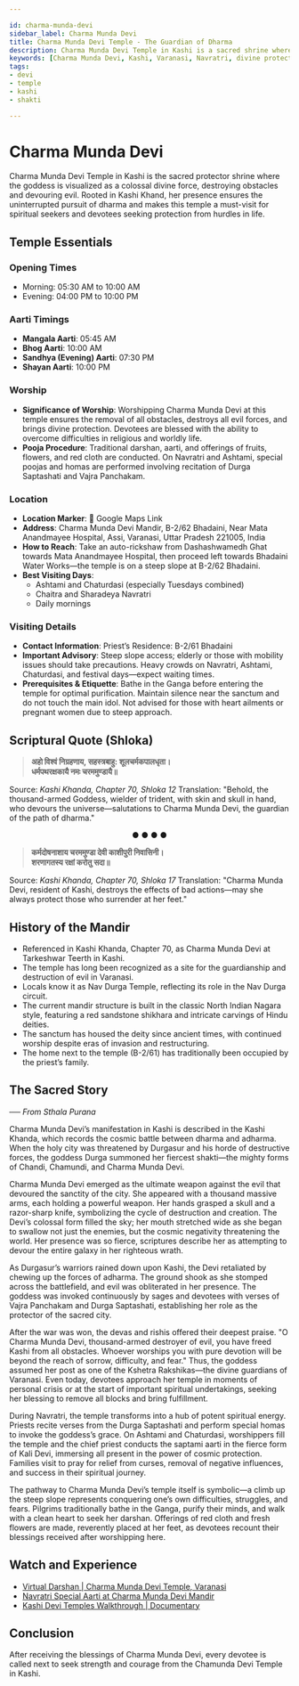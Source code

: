 ```yaml
---

id: charma-munda-devi
sidebar_label: Charma Munda Devi 
title: Charma Munda Devi Temple - The Guardian of Dharma
description: Charma Munda Devi Temple in Kashi is a sacred shrine where the goddess, a colossal divine force, is revered for destroying obstacles and protecting devotees.
keywords: [Charma Munda Devi, Kashi, Varanasi, Navratri, divine protection]
tags:
- devi
- temple
- kashi
- shakti

---
```


# Charma Munda Devi 

Charma Munda Devi Temple in Kashi is the sacred protector shrine where the goddess is visualized as a colossal divine force, destroying obstacles and devouring evil. Rooted in Kashi Khand, her presence ensures the uninterrupted pursuit of dharma and makes this temple a must-visit for spiritual seekers and devotees seeking protection from hurdles in life.

## Temple Essentials

### Opening Times

  * Morning: 05:30 AM to 10:00 AM
  * Evening: 04:00 PM to 10:00 PM

### Aarti Timings

  * **Mangala Aarti**: 05:45 AM
  * **Bhog Aarti**: 10:00 AM
  * **Sandhya (Evening) Aarti**: 07:30 PM
  * **Shayan Aarti**: 10:00 PM

### Worship

  * **Significance of Worship**: Worshipping Charma Munda Devi at this temple ensures the removal of all obstacles, destroys all evil forces, and brings divine protection. Devotees are blessed with the ability to overcome difficulties in religious and worldly life.
  * **Pooja Procedure**: Traditional darshan, aarti, and offerings of fruits, flowers, and red cloth are conducted. On Navratri and Ashtami, special poojas and homas are performed involving recitation of Durga Saptashati and Vajra Panchakam.

### Location

  * **Location Marker**: 📍 Google Maps Link
  * **Address**: Charma Munda Devi Mandir, B-2/62 Bhadaini, Near Mata Anandmayee Hospital, Assi, Varanasi, Uttar Pradesh 221005, India
  * **How to Reach**: Take an auto-rickshaw from Dashashwamedh Ghat towards Mata Anandmayee Hospital, then proceed left towards Bhadaini Water Works—the temple is on a steep slope at B-2/62 Bhadaini.
  * **Best Visiting Days**:
      * Ashtami and Chaturdasi (especially Tuesdays combined)
      * Chaitra and Sharadeya Navratri
      * Daily mornings

### Visiting Details

  * **Contact Information**: Priest’s Residence: B-2/61 Bhadaini
  * **Important Advisory**: Steep slope access; elderly or those with mobility issues should take precautions. Heavy crowds on Navratri, Ashtami, Chaturdasi, and festival days—expect waiting times.
  * **Prerequisites & Etiquette**: Bathe in the Ganga before entering the temple for optimal purification. Maintain silence near the sanctum and do not touch the main idol. Not advised for those with heart ailments or pregnant women due to steep approach.

## Scriptural Quote (Shloka)

> **अहो विश्वं निग्रहणाय, सहस्त्रबाहु: शूलचर्मकपालधृता।** <br/>
> **धर्मपथरक्षकायै नमः चरममुण्डायै॥**

Source: *Kashi Khanda, Chapter 70, Shloka 12*
Translation: "Behold, the thousand-armed Goddess, wielder of trident, with skin and skull in hand, who devours the universe—salutations to Charma Munda Devi, the guardian of the path of dharma."

<div align="center"> ● ● ● ● </div>

> **कर्मदोषनाशाय चरममुण्डा देवी काशीपुरी निवासिनी।** <br/>
> **शरणागतस्य रक्षां करोतु सदा॥**

Source: *Kashi Khanda, Chapter 70, Shloka 17*
Translation: "Charma Munda Devi, resident of Kashi, destroys the effects of bad actions—may she always protect those who surrender at her feet."

## History of the Mandir

  * Referenced in Kashi Khanda, Chapter 70, as Charma Munda Devi at Tarkeshwar Teerth in Kashi.
  * The temple has long been recognized as a site for the guardianship and destruction of evil in Varanasi.
  * Locals know it as Nav Durga Temple, reflecting its role in the Nav Durga circuit.
  * The current mandir structure is built in the classic North Indian Nagara style, featuring a red sandstone shikhara and intricate carvings of Hindu deities.
  * The sanctum has housed the deity since ancient times, with continued worship despite eras of invasion and restructuring.
  * The home next to the temple (B-2/61) has traditionally been occupied by the priest’s family.

## The Sacred Story

*── From Sthala Purana*

Charma Munda Devi’s manifestation in Kashi is described in the Kashi Khanda, which records the cosmic battle between dharma and adharma. When the holy city was threatened by Durgasur and his horde of destructive forces, the goddess Durga summoned her fiercest shakti—the mighty forms of Chandi, Chamundi, and Charma Munda Devi.

Charma Munda Devi emerged as the ultimate weapon against the evil that devoured the sanctity of the city. She appeared with a thousand massive arms, each holding a powerful weapon. Her hands grasped a skull and a razor-sharp knife, symbolizing the cycle of destruction and creation. The Devi’s colossal form filled the sky; her mouth stretched wide as she began to swallow not just the enemies, but the cosmic negativity threatening the world. Her presence was so fierce, scriptures describe her as attempting to devour the entire galaxy in her righteous wrath.

As Durgasur’s warriors rained down upon Kashi, the Devi retaliated by chewing up the forces of adharma. The ground shook as she stomped across the battlefield, and evil was obliterated in her presence. The goddess was invoked continuously by sages and devotees with verses of Vajra Panchakam and Durga Saptashati, establishing her role as the protector of the sacred city.

After the war was won, the devas and rishis offered their deepest praise. "O Charma Munda Devi, thousand-armed destroyer of evil, you have freed Kashi from all obstacles. Whoever worships you with pure devotion will be beyond the reach of sorrow, difficulty, and fear." Thus, the goddess assumed her post as one of the Kshetra Rakshikas—the divine guardians of Varanasi. Even today, devotees approach her temple in moments of personal crisis or at the start of important spiritual undertakings, seeking her blessing to remove all blocks and bring fulfillment.

During Navratri, the temple transforms into a hub of potent spiritual energy. Priests recite verses from the Durga Saptashati and perform special homas to invoke the goddess’s grace. On Ashtami and Chaturdasi, worshippers fill the temple and the chief priest conducts the saptami aarti in the fierce form of Kali Devi, immersing all present in the power of cosmic protection. Families visit to pray for relief from curses, removal of negative influences, and success in their spiritual journey.

The pathway to Charma Munda Devi’s temple itself is symbolic—a climb up the steep slope represents conquering one’s own difficulties, struggles, and fears. Pilgrims traditionally bathe in the Ganga, purify their minds, and walk with a clean heart to seek her darshan. Offerings of red cloth and fresh flowers are made, reverently placed at her feet, as devotees recount their blessings received after worshipping here.

## Watch and Experience

  * [Virtual Darshan | Charma Munda Devi Temple, Varanasi](https://www.youtube.com/watch?v=nRrw2_US3yc)
  * [Navratri Special Aarti at Charma Munda Devi Mandir](https://www.youtube.com/watch?v=HY-Z3pvPaBU)
  * [Kashi Devi Temples Walkthrough | Documentary](https://www.youtube.com/watch?v=SEC_Dim9WPU)

## Conclusion

After receiving the blessings of Charma Munda Devi, every devotee is called next to seek strength and courage from the Chamunda Devi Temple in Kashi.